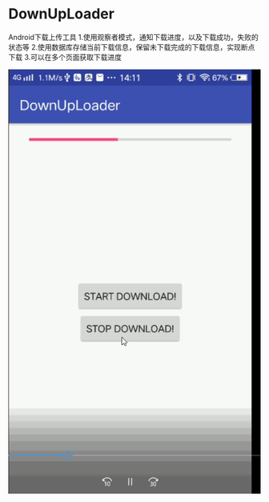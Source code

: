 # DownUpLoader
Android下载上传工具
1.使用观察者模式，通知下载进度，以及下载成功，失败的状态等
2.使用数据库存储当前下载信息，保留未下载完成的下载信息，实现断点下载
3.可以在多个页面获取下载进度

![断点下载演示](https://github.com/GentleLi/DownUpLoader/blob/master/download.gif)
